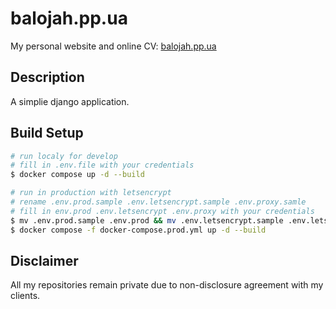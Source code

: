 # balojah.pp.ua

My personal website and online CV: [balojah.pp.ua](https://balojah.pp.ua)

## Description

A simplie django application. 

## Build Setup

``` bash
# run localy for develop 
# fill in .env.file with your credentials 
$ docker compose up -d --build

# run in production with letsencrypt
# rename .env.prod.sample .env.letsencrypt.sample .env.proxy.samle
# fill in env.prod .env.letsencrypt .env.proxy with your credentials
$ mv .env.prod.sample .env.prod && mv .env.letsencrypt.sample .env.letsencrypt && mv .env.proxy.samle .env.proxy
$ docker compose -f docker-compose.prod.yml up -d --build
```

## Disclaimer

All my repositories remain private due to non-disclosure agreement with my clients.
